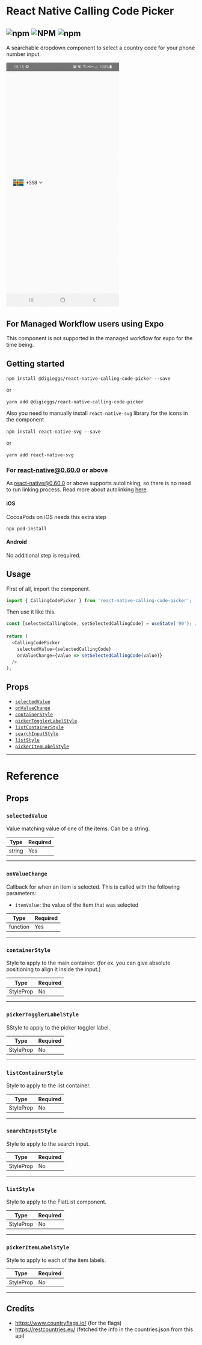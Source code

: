 # React Native Calling Code Picker

## ![npm](https://img.shields.io/npm/v/@digieggs/react-native-calling-code-picker?color=%23CC3534&style=for-the-badge) ![NPM](https://img.shields.io/npm/l/@digieggs/react-native-calling-code-picker?style=for-the-badge) ![npm](https://img.shields.io/npm/dw/@digieggs/react-native-calling-code-picker?style=for-the-badge)

A searchable dropdown component to select a country code for your phone number input.

<img src="https://github.com/DIGIEGGS/react-native-calling-code-picker/blob/main/src/screenshot/picker.gif?raw=true" width="300">

## For Managed Workflow users using Expo

This component is not supported in the managed workflow for expo for the time being.

## Getting started

`npm install @digieggs/react-native-calling-code-picker --save`

or

`yarn add @digieggs/react-native-calling-code-picker`

Also you need to manually install `react-native-svg` library for the icons in the component

`npm install react-native-svg --save`

or

`yarn add react-native-svg`

### For react-native@0.60.0 or above

As [react-native@0.60.0](https://reactnative.dev/blog/2019/07/03/version-60) or above supports autolinking, so there is no need to run linking process.
Read more about autolinking [here](https://github.com/react-native-picker/cli/blob/master/docs/autolinking.md).

#### iOS

CocoaPods on iOS needs this extra step

```
npx pod-install
```

#### Android

No additional step is required.

## Usage

First of all, import the component.

```javascript
import { CallingCodePicker } from 'react-native-calling-code-picker';
```

Then use it like this.

```javascript
const [selectedCallingCode, setSelectedCallingCode] = useState('90'); // Give it a default value to show an initial flag and a code

return (
  <CallingCodePicker
    selectedValue={selectedCallingCode}
    onValueChange={value => setSelectedCallingCode(value)}
  />
);
```

## Props

- [`selectedValue`](#selectedValue)
- [`onValueChange`](#onValueChange)
- [`containerStyle`](#containerStyle)
- [`pickerTogglerLabelStyle`](#pickerTogglerLabelStyle)
- [`listContainerStyle`](#listContainerStyle)
- [`searchInputStyle`](#searchInputStyle)
- [`listStyle`](#listStyle)
- [`pickerItemLabelStyle`](#pickerItemLabelStyle)

---

# Reference

## Props

### `selectedValue`

Value matching value of one of the items. Can be a string.

| Type   | Required |
| ------ | -------- |
| string | Yes      |

---

### `onValueChange`

Callback for when an item is selected. This is called with the following parameters:

- `itemValue`: the value of the item that was selected

| Type     | Required |
| -------- | -------- |
| function | Yes      |

---

### `containerStyle`

Style to apply to the main container. (for ex. you can give absolute positioning to align it inside the input.)

| Type      | Required |
| --------- | -------- |
| StyleProp | No       |

---

### `pickerTogglerLabelStyle`

SStyle to apply to the picker toggler label.

| Type      | Required |
| --------- | -------- |
| StyleProp | No       |

---

### `listContainerStyle`

Style to apply to the list container.

| Type      | Required |
| --------- | -------- |
| StyleProp | No       |

---

### `searchInputStyle`

Style to apply to the search input.

| Type      | Required |
| --------- | -------- |
| StyleProp | No       |

---

### `listStyle`

Style to apply to the FlatList component.

| Type      | Required |
| --------- | -------- |
| StyleProp | No       |

---

### `pickerItemLabelStyle`

Style to apply to each of the item labels.

| Type      | Required |
| --------- | -------- |
| StyleProp | No       |

---

## Credits

- https://www.countryflags.io/ (for the flags)
- https://restcountries.eu/ (fetched the info in the countries.json from this api)
